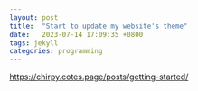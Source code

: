 ```yaml
---
layout: post
title:  "Start to update my website's theme"
date:   2023-07-14 17:09:35 +0800
tags: jekyll
categories: programming
---
```




https://chirpy.cotes.page/posts/getting-started/
